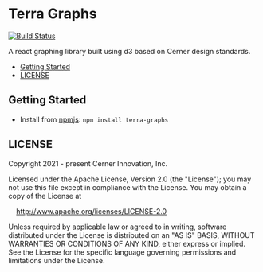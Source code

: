# Terra Graphs

<!-- [![NPM version](https://badgen.net/npm/v/terra-graphs)](https://www.npmjs.com/package/terra-graphs) -->
[![Build Status](https://badgen.net/travis/cerner/terra-core)](https://travis-ci.com/cerner/terra-graphs)

A react graphing library built using d3 based on Cerner design standards.

- [Getting Started](#getting-started)
- [LICENSE](#license)

## Getting Started

- Install from [npmjs](https://www.npmjs.com): `npm install terra-graphs`

## LICENSE

Copyright 2021 - present Cerner Innovation, Inc.

Licensed under the Apache License, Version 2.0 (the "License"); you may not use this file except in compliance with the License. You may obtain a copy of the License at

&nbsp;&nbsp;&nbsp;&nbsp;http://www.apache.org/licenses/LICENSE-2.0

Unless required by applicable law or agreed to in writing, software distributed under the License is distributed on an "AS IS" BASIS, WITHOUT WARRANTIES OR CONDITIONS OF ANY KIND, either express or implied. See the License for the specific language governing permissions and limitations under the License.
